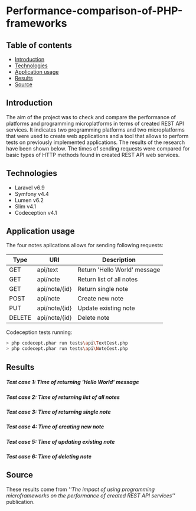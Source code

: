 # Performance-comparison-of-PHP-frameworks

## Table of contents
* [Introduction](#introduction)
* [Technologies](#technologies)
* [Application usage](#application-usage)
* [Results](#results)
* [Source](#source)

## Introduction
The aim of the project was to check and compare the performance of platforms and programming microplatforms
in terms of created REST API services. It indicates two programming platforms and two microplatforms that were used to create web applications and a tool that allows to perform tests on previously implemented applications. The results of the research have been shown below. The times of sending requests were compared for basic types of HTTP methods found in created REST API web services.

## Technologies
* Laravel v6.9
* Symfony v4.4
* Lumen v6.2
* Slim v4.1
* Codeception v4.1

## Application usage
The four notes aplications allows for sending following requests:

| Type | URI | Description |
| ------ | ------ | ------ |
| GET | api/text | Return 'Hello World' message |
| GET | api/note| Return list of all notes |
| GET | api/note/{id} | Return single note |
| POST| api/note | Create new note |
| PUT| api/note/{id}  | Update existing note |
| DELETE| api/note/{id}  | Delete note |

Codeception tests running:
```sh
> php codecept.phar run tests\api\TextCest.php
> php codecept.phar run tests\api\NoteCest.php
```
## Results

##### Test case 1: Time of returning 'Hello World' message

##### Test case 2: Time of returning list of all notes

##### Test case 3: Time of returning single note

##### Test case 4: Time of creating new note

##### Test case 5: Time of updating existing note

##### Test case 6: Time of deleting note

## Source
These results come from *''The impact of using programming microframeworks on the performance of created REST API services''* publication.